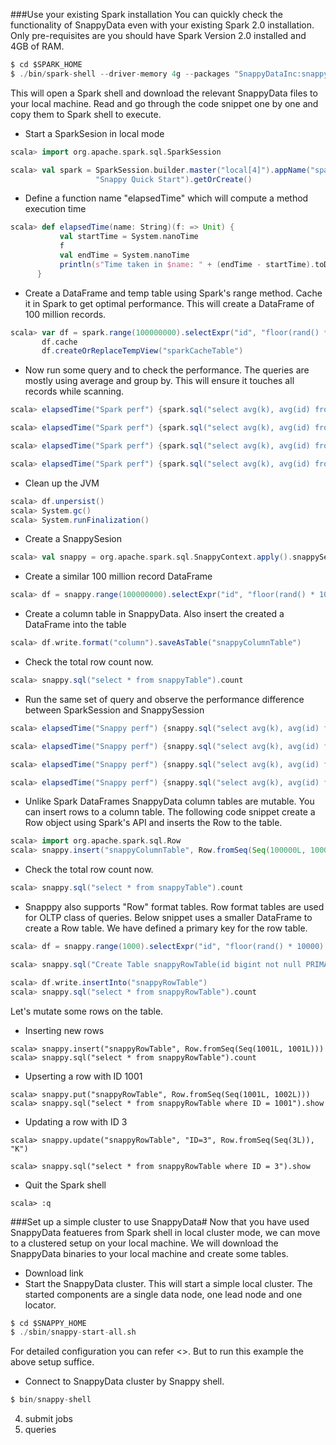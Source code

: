 ###Use your existing Spark installation
You can quickly check the functionality of SnappyData even with your existing Spark 2.0 installation. 
Only pre-requisites are you should have Spark Version 2.0 installed and 4GB of RAM.


```scala
$ cd $SPARK_HOME
$ ./bin/spark-shell --driver-memory 4g --packages "SnappyDataInc:snappydata:0.6.2-s_2.11"
```
This will open a Spark shell and download the relevant SnappyData files to your local machine.
Read and go through the code snippet one by one and copy them to Spark shell to execute.

* Start a SparkSesion in local mode
```scala
scala> import org.apache.spark.sql.SparkSession

scala> val spark = SparkSession.builder.master("local[4]").appName("spark, " +
                   "Snappy Quick Start").getOrCreate()
```

* Define a function name "elapsedTime" which will compute a method execution time
```scala
scala> def elapsedTime(name: String)(f: => Unit) {
           val startTime = System.nanoTime
           f
           val endTime = System.nanoTime
           println(s"Time taken in $name: " + (endTime - startTime).toDouble / 1000000000 + " seconds")
      }
```
* Create a DataFrame and temp table using Spark's range method. Cache it in Spark to get optimal performance.
  This will create a DataFrame of 100 million records.
```scala
scala> var df = spark.range(100000000).selectExpr("id", "floor(rand() * 10000) as k")
       df.cache
       df.createOrReplaceTempView("sparkCacheTable")
```

* Now run some query and to check the performance. The queries are mostly using average and group by.
This will ensure it touches all records while scanning.
```scala
scala> elapsedTime("Spark perf") {spark.sql("select avg(k), avg(id) from sparkCacheTable").show}

scala> elapsedTime("Spark perf") {spark.sql("select avg(k), avg(id) from sparkCacheTable").show}

scala> elapsedTime("Spark perf") {spark.sql("select avg(k), avg(id) from sparkCacheTable").show}

scala> elapsedTime("Spark perf") {spark.sql("select avg(k), avg(id) from sparkCacheTable group by (id%100)").show}
```
* Clean up the JVM
```scala
scala> df.unpersist()
scala> System.gc()
scala> System.runFinalization()
```

* Create a SnappySesion
```scala
scala> val snappy = org.apache.spark.sql.SnappyContext.apply().snappySession
```
* Create a similar 100 million record DataFrame
```scala
scala> df = snappy.range(100000000).selectExpr("id", "floor(rand() * 10000) as k")
```
* Create a column table in SnappyData. Also insert the created a DataFrame into the table

```scala
scala> df.write.format("column").saveAsTable("snappyColumnTable")
```
* Check the total row count now.
```scala
scala> snappy.sql("select * from snappyTable").count
```

* Run the same set of query and observe the performance difference between SparkSession and SnappySession
```scala
scala> elapsedTime("Snappy perf") {snappy.sql("select avg(k), avg(id) from snappyColumnTable").show}

scala> elapsedTime("Snappy perf") {snappy.sql("select avg(k), avg(id) from snappyColumnTable").show}

scala> elapsedTime("Snappy perf") {snappy.sql("select avg(k), avg(id) from snappyColumnTable").show}

scala> elapsedTime("Snappy perf") {snappy.sql("select avg(k), avg(id) from snappyColumnTable group by (id%100)").show}
```
* Unlike Spark DataFrames SnappyData column tables are mutable. You can insert rows to a column table.
The following code snippet create a Row object using Spark's API and inserts the Row to the table.

```scala
scala> import org.apache.spark.sql.Row
scala> snappy.insert("snappyColumnTable", Row.fromSeq(Seq(100000L, 1000000L)))
```
* Check the total row count now.
```scala
scala> snappy.sql("select * from snappyTable").count
```
* Snapppy also supports "Row" format tables. Row format tables are used for OLTP class of queries.
Below snippet uses a smaller DataFrame to create a Row table. We have defined a primary key for the row
table.

```scala
scala> df = snappy.range(1000).selectExpr("id", "floor(rand() * 10000) as k")

scala> snappy.sql("Create Table snappyRowTable(id bigint not null PRIMARY KEY, k bigint not null) USING row")

scala> df.write.insertInto("snappyRowTable")
scala> snappy.sql("select * from snappyRowTable").count
```

Let's mutate some rows on the table.

* Inserting new rows
```
scala> snappy.insert("snappyRowTable", Row.fromSeq(Seq(1001L, 1001L)))
scala> snappy.sql("select * from snappyRowTable").count
```
 * Upserting a row with ID 1001
```
scala> snappy.put("snappyRowTable", Row.fromSeq(Seq(1001L, 1002L)))
scala> snappy.sql("select * from snappyRowTable where ID = 1001").show
```

* Updating a row with ID 3
```
scala> snappy.update("snappyRowTable", "ID=3", Row.fromSeq(Seq(3L)), "K")

scala> snappy.sql("select * from snappyRowTable where ID = 3").show
```

* Quit the Spark shell

```
scala> :q
```
###Set up a simple cluster to use SnappyData#
Now that you have used SnappyData featueres from Spark shell in local cluster mode, we can move to a clustered setup on your local machine. We will
download the SnappyData binaries to your local machine and create some tables.

* Download link
* Start the SnappyData cluster. This will start a simple local cluster. The started components are a single data node, one lead node and one locator.

```scala
$ cd $SNAPPY_HOME
$ ./sbin/snappy-start-all.sh
```
   For detailed configuration you can refer <>. But to run this example the above setup suffice.

* Connect to SnappyData cluster by Snappy shell.
```scala
$ bin/snappy-shell
```
4. submit jobs
5. queries

